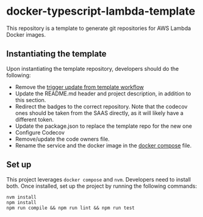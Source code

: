 # docker-typescript-lambda-template

This repository is a template to generate git repositories for AWS Lambda Docker images.

## Instantiating the template

Upon instantiating the template repository, developers should do the following:
- Remove the [trigger update from template workflow](.github/workflows/trigger-update-from-template.yml)
- Update the README.md header and project description, in addition to this section.
- Redirect the badges to the correct repository. Note that the codecov ones should be taken from the SAAS directly,
  as it will likely have a different token.
- Update the package.json to replace the template repo for the new one
- Configure Codecov
- Remove/update the code owners file.
- Rename the service and the docker image in the [docker compose](./docker/docker-compose.yml) file.
 
## Set up

This project leverages `docker compose` and `nvm`. Developers need to install both.
Once installed, set up the project by running the following commands:
```shell
nvm install
npm install
npm run compile && npm run lint && npm run test
```
